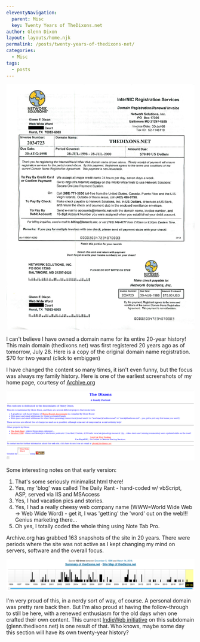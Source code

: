 ```yaml
---
eleventyNavigation:
  parent: Misc
  key: Twenty Years of TheDixons.net
author: Glenn Dixon
layout: layouts/home.njk
permalink: /posts/twenty-years-of-thedixons-net/
categories:
  - Misc
tags:
  - posts
---
```

![](/img/2018/07/thedixons.net-registration.png)

I can't believe I have owned a domain name for its entire 20-year history! This main domain (thedixons.net) was first registered 20 years ago as of tomorrow, July 28. Here is a copy of the original domain name registration. $70 for two years! (click to embiggen)

I have changed the content so many times, it isn't even funny, but the focus was always my family history. Here is one of the earliest screenshots of my home page, courtesy of [Archive.org][2]

![](/img/2018/07/Screenshot_20180727_142818.png)

Some interesting notes on that early version:

  1. That's some seriously minimalist html there!
  2. Yes, my 'blog' was called The Daily Rant - hand-coded w/ vbScript, ASP, served via IIS and MSAccess
  3. Yes, I had vacation pics and stories.
  4. Yes, I had a really cheesy web company name (WWW=World Wide Web -> Web Wide Word) - get it, I was 'getting' the 'word' out on the web!!! Genius marketing there&#8230;
  5. Oh yes, I totally coded the whole thing using Note Tab Pro.

Archive.org has grabbed 163 snapshots of the site in 20 years. There were periods where the site was not active as I kept changing my mind on servers, software and the overall focus.

![](/img/2018/07/Screenshot_20180727_142230.png)

I'm very proud of this, in a nerdy sort of way, of course. A personal domain was pretty rare back then. But I'm also proud at having the follow-through to still be here, with a renewed enthusiasm for the old days when one crafted their own content. This current [IndieWeb initiative][5] on this subdomain (glenn.thedixons.net) is one result of that. Who knows, maybe some day this section will have its own twenty-year history?

[1]: /img/2018/07/thedixons.net-registration.png
[2]: https://web.archive.org/web/19981205153739/http://thedixons.net:80/
[3]: /img/2018/07/Screenshot_20180727_142818.png
[4]: /img/2018/07/Screenshot_20180727_142230.png
[5]: http://indieweb.org